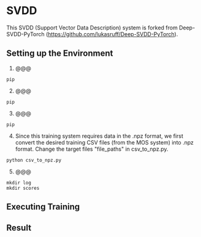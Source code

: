 # SVDD

This SVDD (Support Vector Data Description) system is forked from Deep-SVDD-PyTorch (https://github.com/lukasruff/Deep-SVDD-PyTorch).

## Setting up the Environment

1. @@@

```
pip
```

2. @@@

```
pip
```

3. @@@

```
pip
```

4. Since this training system requires data in the .npz format, we first convert the desired training CSV files (from the MOS system) into .npz format. Change the target files "file_paths" in csv_to_npz.py.

```
python csv_to_npz.py
```

5. @@@

```
mkdir log
mkdir scores
```

## Executing Training

## Result
